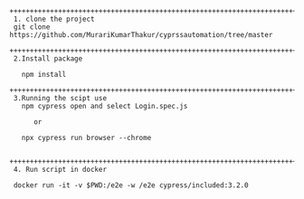     +++++++++++++++++++++++++++++++++++++++++++++++++++++++++++++++++++++++++++++++++++ 
     1. clone the project 
     git clone https://github.com/MurariKumarThakur/cyprssautomation/tree/master
     +++++++++++++++++++++++++++++++++++++++++++++++++++++++++++++++++++++++++++++++++++
     2.Install package 
     
       npm install 
     +++++++++++++++++++++++++++++++++++++++++++++++++++++++++++++++++++++++++++++++++++
     3.Running the scipt use 
       npm cypress open and select Login.spec.js 
       
          or 
          
       npx cypress run browser --chrome   
      
     +++++++++++++++++++++++++++++++++++++++++++++++++++++++++++++++++++++++++++++++++++
     4. Run script in docker 
     
     docker run -it -v $PWD:/e2e -w /e2e cypress/included:3.2.0
     
     
     
